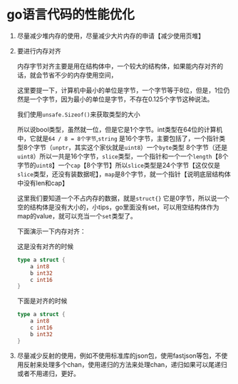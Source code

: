 # go语言代码的性能优化
1. 尽量减少堆内存的使用，尽量减少大片内存的申请【减少使用页堆】

2. 要进行内存对齐

    内存字节对齐主要是用在结构体中，一个较大的结构体，如果能内存对齐的话，就会节省不少的内存使用空间，

    这里要提一下，计算机中最小的单位是字节，一个字节等于8位，但是，1位仍然是一个字节，因为最小的单位是字节，不存在0.125个字节这种说法。
    
    我们使用`unsafe.Sizeof()`来获取类型的大小

    所以说bool类型，虽然就一位，但是它是1个字节。int类型在64位的计算机中，它就是`64 / 8 = 8个字节`,`string` 是16个字节，主要包括了，一个指针类型8个字节（`unptr`，其实这个家伙就是`uint8`）一个`byte`类型 8个字节（还是`uint8`）所以一共是16个字节，`slice`类型，一个指针和一个一个`length`【8个字节的`uint8`】一个`cap`【8个字节】所以`slice`类型是24个字节【这仅仅是`slice`类型，还没有装数据呢】，`map`是8个字节，就一个指针【说明底层结构体中没有len和cap】

    这里我们要知道一个不占内存的数据，就是`struct{}` 它是0字节，所以说一个空的结构体是没有大小的，小tips，go里面没有set，可以用空结构体作为map的value，就可以充当一个`set`类型了。

    下面演示一下内存对齐：

    这是没有对齐的时候
    ```go
    type a struct {
        a int8
        b int32
        c int16
    }
    ```
    下面是对齐的时候
    ```go
    type a struct {
        a int8
        c int16
        b int32
    }
    ```

3. 尽量减少反射的使用，例如不使用标准库的json包，使用fastjson等包，不使用反射来处理多个chan，使用递归的方法来处理chan，递归如果可以尾递归或者不用递归，更好。